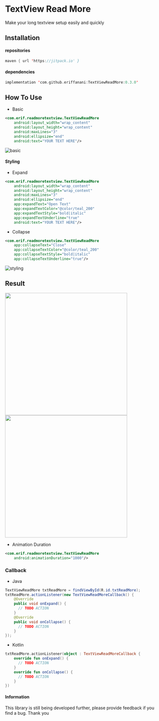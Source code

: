 # TextView Read More
Make your long textview setup easily and quickly

## Installation
#### repositories
```kotlin
maven { url 'https://jitpack.io' }
```

#### dependencies
```kotlin
implementation 'com.github.eriffanani:TextViewReadMore:0.3.0'
```

## How To Use
* Basic
```xml
<com.erif.readmoretextview.TextViewReadMore
    android:layout_width="wrap_content"
    android:layout_height="wrap_content"
    android:maxLines="3"
    android:ellipsize="end"
    android:text="YOUR TEXT HERE"/>
```
![basic](https://user-images.githubusercontent.com/26743731/167334745-3915b937-a0b4-4524-a0b4-47b165143ec7.png)

#### Styling
* Expand
```xml
<com.erif.readmoretextview.TextViewReadMore
    android:layout_width="wrap_content"
    android:layout_height="wrap_content"
    android:maxLines="3"
    android:ellipsize="end"
    app:expandText="Open Text"
    app:expandTextColor="@color/teal_200"
    app:expandTextStyle="bold|italic"
    app:expandTextUnderline="true"
    android:text="YOUR TEXT HERE"/>
```
* Collapse
```xml
<com.erif.readmoretextview.TextViewReadMore
    app:collapseText="Close"
    app:collapseTextColor="@color/teal_200"
    app:collapseTextStyle="bold|italic"
    app:collapseTextUnderline="true"/>
```
![styling](https://user-images.githubusercontent.com/26743731/167335646-86eb9860-b40e-4281-be49-644993cd49e1.png)

## Result
<img src="https://user-images.githubusercontent.com/26743731/167337556-b46de2b5-9115-4d4e-ba48-7d48adbd018d.gif" width="400"/> <img src="https://user-images.githubusercontent.com/26743731/167338135-9d819401-aa26-4a20-ab83-9e9cc6b3886f.gif" width="400"/>

* Animation Duration
```xml
<com.erif.readmoretextview.TextViewReadMore
    android:animationDuration="1000"/>
```

### Callback
* Java
```Java
TextViewReadMore txtReadMore = findViewById(R.id.txtReadMore);
txtReadMore.actionListener(new TextViewReadMoreCallback() {
    @Override
    public void onExpand() {
      // TODO ACTION
    }
    @Override
    public void onCollapse() {
      // TODO ACTION
    }
});
```
* Kotlin
```kotlin
txtReadMore.actionListener(object : TextViewReadMoreCallback {
    override fun onExpand() {
      // TODO ACTION
    }
    override fun onCollapse() {
      // TODO ACTION
    }
})
```
#### Information
This library is still being developed further, please provide feedback if you find a bug. Thank you
